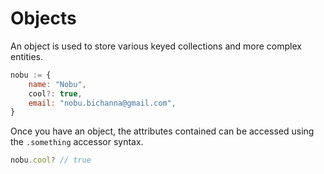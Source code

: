 # Objects
An object is used to store various keyed collections and more complex entities.
```js
nobu := {
    name: "Nobu",
    cool?: true,
    email: "nobu.bichanna@gmail.com",
}
```

Once you have an object, the attributes contained can be accessed using the `.something` accessor syntax.
```js
nobu.cool? // true
```
